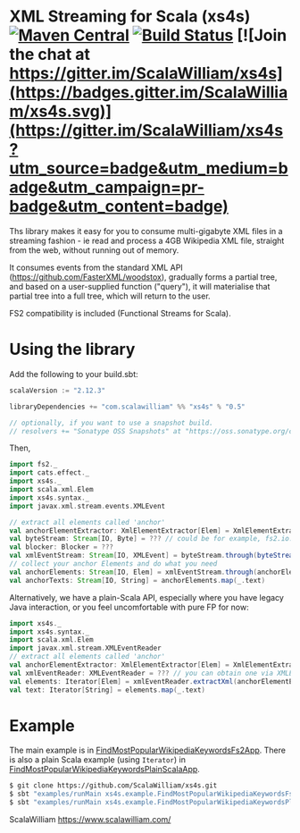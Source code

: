 XML Streaming for Scala (xs4s) [![Maven Central](https://img.shields.io/maven-central/v/com.scalawilliam/xs4s_2.13.svg)](https://maven-badges.herokuapp.com/maven-central/com.scalawilliam/xs4s_2.13) [![Build Status](https://travis-ci.org/ScalaWilliam/xs4s.svg?branch=master)](https://travis-ci.org/ScalaWilliam/xs4s) [![Join the chat at https://gitter.im/ScalaWilliam/xs4s](https://badges.gitter.im/ScalaWilliam/xs4s.svg)](https://gitter.im/ScalaWilliam/xs4s?utm_source=badge&utm_medium=badge&utm_campaign=pr-badge&utm_content=badge)
====

Ths library makes it easy for you to consume multi-gigabyte XML files in a streaming fashion - ie read and process a 4GB Wikipedia XML file,
straight from the web, without running out of memory.

It consumes events from the standard XML API (https://github.com/FasterXML/woodstox),
gradually forms a partial tree, and based on a user-supplied function ("query"), it will 
materialise that partial tree into a full tree, which will return to the user.

FS2 compatibility is included (Functional Streams for Scala).

Using the library
======

Add the following to your build.sbt:

```sbt
scalaVersion := "2.12.3"

libraryDependencies += "com.scalawilliam" %% "xs4s" % "0.5"

// optionally, if you want to use a snapshot build.
// resolvers += "Sonatype OSS Snapshots" at "https://oss.sonatype.org/content/repositories/snapshots"
```

Then, 

```scala
import fs2._
import cats.effect._
import xs4s._
import scala.xml.Elem
import xs4s.syntax._
import javax.xml.stream.events.XMLEvent

// extract all elements called 'anchor'
val anchorElementExtractor: XmlElementExtractor[Elem] = XmlElementExtractor.filterElementsByName("anchor")
val byteStream: Stream[IO, Byte] = ??? // could be for example, fs2.io.readInputStream(inputStream)
val blocker: Blocker = ???
val xmlEventStream: Stream[IO, XMLEvent] = byteStream.through(byteStreamToXmlEventStream(blocker))
// collect your anchor Elements and do what you need
val anchorElements: Stream[IO, Elem] = xmlEventStream.through(anchorElementExtractor.fs2Pipe)
val anchorTexts: Stream[IO, String] = anchorElements.map(_.text)
```

Alternatively, we have a plain-Scala API, especially where you have legacy Java interaction, or you feel uncomfortable with pure FP for now:

```scala
import xs4s._
import xs4s.syntax._
import scala.xml.Elem
import javax.xml.stream.XMLEventReader
// extract all elements called 'anchor'
val anchorElementExtractor: XmlElementExtractor[Elem] = XmlElementExtractor.filterElementsByName("anchor")
val xmlEventReader: XMLEventReader = ??? // you can obtain one via XMLEventFactory
val elements: Iterator[Elem] = xmlEventReader.extractXml(anchorElementExtractor) 
val text: Iterator[String] = elements.map(_.text) 
``` 

Example
======

The main example is in [FindMostPopularWikipediaKeywordsFs2App](example/src/main/scala/xs4s/example/FindMostPopularWikipediaKeywordsFs2App.scala).
There is also a plain Scala example (using `Iterator`) in [FindMostPopularWikipediaKeywordsPlainScalaApp](example/src/main/scala/xs4s/example/FindMostPopularWikipediaKeywordsPlainScalaApp.scala).

```bash
$ git clone https://github.com/ScalaWilliam/xs4s.git
$ sbt "examples/runMain xs4s.example.FindMostPopularWikipediaKeywordsFs2App" 
$ sbt "examples/runMain xs4s.example.FindMostPopularWikipediaKeywordsPlainScalaApp" 
```

ScalaWilliam <https://www.scalawilliam.com/>
